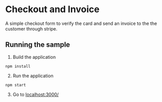 # Checkout and Invoice

A simple checkout form to verify the card and send an invoice to the the customer through stripe. 

## Running the sample

1. Build the application

```npm install```

 2. Run the application

```npm start```

3. Go to [localhost:3000/](localhost:3000/)
